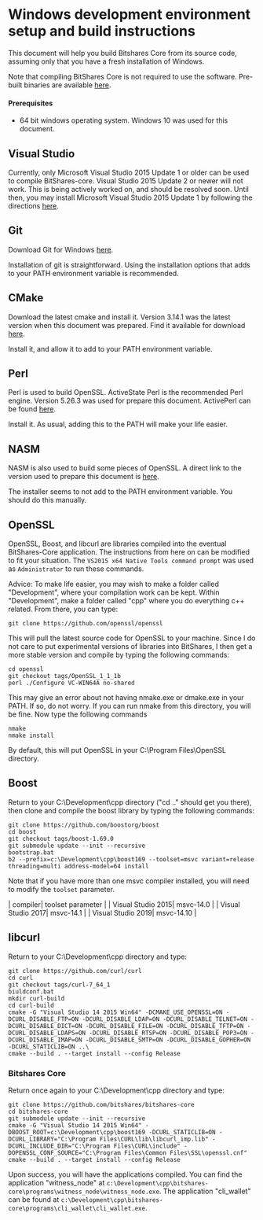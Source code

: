 Windows development environment setup and build instructions
============================
This document will help you build Bitshares Core from its source code, assuming only that you have a fresh installation of Windows.

Note that compiling BitShares Core is not required to use the software. Pre-built binaries are available [here](https://github.com/bitshares/bitshares-core/releases).

#### Prerequisites ####
* 64 bit windows operating system. Windows 10 was used for this document.

## Visual Studio ##
Currently, only Microsoft Visual Studio 2015 Update 1 or older can be used to compile BitShares-core. Visual Studio 2015 Update 2 or newer will not work. This is being actively worked on, and should be resolved soon. Until then, you may install Microsoft Visual Studio 2015 Update 1 by following the directions [here](Visual_Studio_2015.md).

## Git ##
Download Git for Windows [here](https://git-scm.com/download/win).

Installation of git is straightforward. Using the installation options that adds to your PATH environment variable is recommended.

## CMake ##
Download the latest cmake and install it. Version 3.14.1 was the latest version when this document was prepared. Find it available for download [here](https://cmake.org/download).

Install it, and allow it to add to your PATH environment variable.

## Perl ##
Perl is used to build OpenSSL. ActiveState Perl is the recommended Perl engine. Version 5.26.3 was used for prepare this document. ActivePerl can be found [here](https://www.activestate.com/ActivePerl).

Install it. As usual, adding this to the PATH will make your life easier. 

## NASM ##
NASM is also used to build some pieces of OpenSSL. A direct link to the version used to prepare this document is [here](https://www.nasm.us/pub/nasm/releasebuilds/2.14.02/win64/nasm-2.14.02-installer-x64.exe).

The installer seems to not add to the PATH environment variable. You should do this manually.

## OpenSSL ##
OpenSSL, Boost, and libcurl are libraries compiled into the eventual BitShares-Core application. The instructions from here on can be modified to fit your situation. The `VS2015 x64 Native Tools command prompt` was used as `Administrator` to run these commands.

Advice: To make life easier, you may wish to make a folder called "Development", where your compilation work can be kept. Within "Development", make a folder called "cpp" where you do everything c++ related. From there, you can type:

``git clone https://github.com/openssl/openssl``

This will pull the latest source code for OpenSSL to your machine. Since I do not care to put experimental versions of libraries into BitShares, I then get a more stable version and compile by typing the following commands:

```
cd openssl
git checkout tags/OpenSSL_1_1_1b
perl ./Configure VC-WIN64A no-shared
```

This may give an error about not having nmake.exe or dmake.exe in your PATH. If so, do not worry. If you can run nmake from this directory, you will be fine. Now type the following commands
```
nmake
nmake install
```
By default, this will put OpenSSL in your C:\Program Files\OpenSSL directory.

## Boost ##
Return to your C:\Development\cpp directory ("cd .." should get you there), then clone and compile the boost library by typing the following commands:
```
git clone https://github.com/boostorg/boost
cd boost
git checkout tags/boost-1.69.0
git submodule update --init --recursive
bootstrap.bat
b2 --prefix=c:\Development\cpp\boost169 --toolset=msvc variant=release threading=multi address-model=64 install
```
Note that if you have more than one msvc compiler installed, you will need to modify the ``toolset`` parameter.

| compiler| toolset parameter |
| Visual Studio 2015| msvc-14.0 |
| Visual Studio 2017| msvc-14.1 |
| Visual Studio 2019| msvc-14.10 |


## libcurl ###
Return to your C:\Development\cpp directory and type:
```
git clone https://github.com/curl/curl
cd curl
git checkout tags/curl-7_64_1
biuldconf.bat
mkdir curl-build
cd curl-build
cmake -G "Visual Studio 14 2015 Win64" -DCMAKE_USE_OPENSSL=ON -DCURL_DISABLE_FTP=ON -DCURL_DISABLE_LDAP=ON -DCURL_DISABLE_TELNET=ON -DCURL_DISABLE_DICT=ON -DCURL_DISABLE_FILE=ON -DCURL_DISABLE_TFTP=ON -DCURL_DISABLE_LDAPS=ON -DCURL_DISABLE_RTSP=ON -DCURL_DISABLE_POP3=ON -DCURL_DISABLE_IMAP=ON -DCURL_DISABLE_SMTP=ON -DCURL_DISABLE_GOPHER=ON -DCURL_STATICLIB=ON ..\
cmake --build . --target install --config Release
```
### Bitshares Core ###
Return once again to your C:\Development\cpp directory and type:
```
git clone https://github.com/bitshares/bitshares-core
cd bitshares-core
git submodule update --init --recursive
cmake -G "Visual Studio 14 2015 Win64" -DBOOST_ROOT=c:\Development\cpp\boost169 -DCURL_STATICLIB=ON -DCURL_LIBRARY="C:\Program Files\CURL\lib\libcurl_imp.lib" -DCURL_INCLUDE_DIR="C:\Program Files\CURL\include" -DOPENSSL_CONF_SOURCE="C:\Program Files\Common Files\SSL\openssl.cnf"
cmake --build . --target install --config Release
```
Upon success, you will have the applications compiled. You can find the application "witness_node" at `c:\Development\cpp\bitshares-core\programs\witness_node\witness_node.exe`. The application "cli_wallet" can be found at `c:\Development\cpp\bitshares-core\programs\cli_wallet\cli_wallet.exe`.
